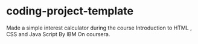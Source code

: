 # coding-project-template

Made a simple interest calculator during the course Introduction to HTML , CSS and Java Script By IBM On coursera. 